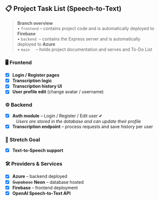 ## 📋 Project Task List (Speech‑to‑Text)

> **Branch overview**  
> • `frontend` – contains project code and is automatically deployed to **Firebase**  
> • `backend`  – contains the Express server and is automatically deployed to **Azure**  
> • `main`     – holds project documentation and serves and To-Do List

### 🖥️ Frontend
- [x] **Login / Register pages**
- [x] **Transcription logic**
- [x] **Transcription history UI**
- [x] **User profile edit** (change avatar / username)

### ⚙️ Backend
- [x] **Auth module** – Login / Register / Edit user ✔︎  
  &nbsp;&nbsp;&nbsp;_Users are stored in the database and can update their profile_  
- [x] **Transcription endpoint** – process requests and save history per user

### 🚀 Stretch Goal
- [x] **Text‑to‑Speech support**

### 🛠️ Providers & Services
- [x] **Azure** – backend deployed  
- [x] ~~Supabase~~ **Neon** – database hosted  
- [x] **Firebase** – frontend deployment  
- [x] **OpenAI Speech‑to‑Text API**
